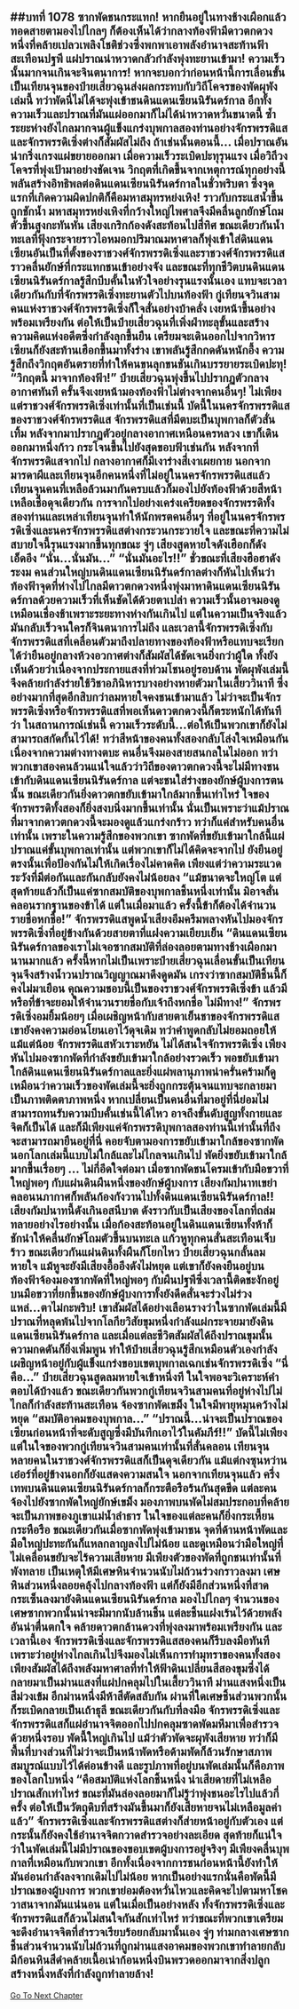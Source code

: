 ##บทที่ 1078 ซากพัดชนกระแทก!
หากยืนอยู่ในทางช้างเผือกแล้วทอดสายตามองไปไกลๆ ก็ต้องเห็นได้ว่ากลางท้องฟ้ามีดาวตกดวงหนึ่งที่คล้ายเปลวเพลิงโชติช่วงซึ่งพกพาเอาพลังอำนาจสะท้านฟ้าสะเทือนปฐพี แผ่ปราณน่าหวาดกลัวกำลังพุ่งทะยานเข้ามา!
ความเร็วนั้นมากจนเกินจะจินตนาการ!
หากจะบอกว่าก่อนหน้านี้การเลื่อนขั้นเป็นเทียนจุนของป๋ายเสี่ยวฉุนส่งผลกระทบกับวิถีโคจรของพัดผุพังเล่มนี้ ทว่าพัดนี่ไม่ได้จะพุ่งเข้าชนดินแดนเซียนนิรันดร์กาล อีกทั้งความเร็วและปราณที่มันแผ่ออกมาก็ไม่ได้น่าหวาดหวั่นขนาดนี้ ซ้ำระยะห่างยังไกลมากจนผู้แข็งแกร่งบุพกาลสองท่านอย่างจักรพรรดิแสและจักรพรรดิเซิ่งต่างก็สัมผัสไม่ถึง ถ้าเช่นนั้นตอนนี้...
เมื่อปราณอันน่ากริ่งเกรงแผ่ขยายออกมา เมื่อความเร็วระเบิดปะทุรุนแรง เมื่อวิถีวงโคจรที่พุ่งเป้ามาอย่างชัดเจน วิกฤตที่เกิดขึ้นจากเหตุการณ์ทุกอย่างนี้พลันสร้างอิทธิพลต่อดินแดนเซียนนิรันดร์กาลในชั่วพริบตา ซึ่งจุดแรกที่เกิดความผิดปกติก็คือมหาสมุทรหย่งเหิง!
ราวกับกระแสน้ำขึ้นถูกชักน้ำ มหาสมุทรหย่งเหิงที่กว้างใหญ่ไพศาลจึงมีคลื่นลูกยักษ์โถมตัวขึ้นสูงกะทันหัน เสียงเกริกก้องดังสะท้อนไปสี่ทิศ ขณะเดียวกันน้ำทะเลที่ฟุ้งกระจายราวไอหมอกปริมาณมหาศาลก็พุ่งเข้าใส่ดินแดนเซียนอันเป็นที่ตั้งของราชวงศ์จักรพรรดิเซิ่งและราชวงศ์จักรพรรดิแสราวคลื่นยักษ์ที่กระแทกชนเข้าอย่างจัง
และขณะที่ทุกชีวิตบนดินแดนเซียนนิรันดร์กาลรู้สึกบีบคั้นในหัวใจอย่างรุนแรงนั้นเอง แทบจะเวลาเดียวกันกับที่จักรพรรดิเซิ่งทะยานตัวไปบนท้องฟ้า กู่เทียนจวินสามคนแห่งราชวงศ์จักรพรรดิเซิ่งก็ใจสั่นอย่างบ้าคลั่ง เงยหน้าขึ้นอย่างพร้อมเพรียงกัน ต่อให้เป็นป๋ายเสี่ยวฉุนที่เพิ่งฝ่าทะลุขั้นและสร้างความคิดแห่งอดีตซึ่งกำลังลุกขึ้นยืน เตรียมจะเดินออกไปจากวิหารเซียนก็ยังสะท้านเฮือกขึ้นมาทั้งร่าง เขาพลันรู้สึกกดดันหนักอึ้ง ความรู้สึกถึงวิกฤตอันตรายที่ทำให้คนขนลุกขนชันเกินบรรยายระเบิดปะทุ!
“วิกฤตนี้ มาจากท้องฟ้า!” ป๋ายเสี่ยวฉุนพุ่งขึ้นไปปรากฏตัวกลางอากาศทันที ครั้นจึงเงยหน้ามองท้องฟ้าไม่ต่างจากคนอื่นๆ!
ไม่เพียงแต่ราชวงศ์จักรพรรดิเซิ่งเท่านั้นที่เป็นเช่นนี้ บัดนี้ในนครจักรพรรดิแสของราชวงศ์จักรพรรดิแส จักรพรรดิแสที่มีตบะเป็นบุพกาลก็ตัวสั่นเทิ้ม หลังจากมาปรากฏตัวอยู่กลางอากาศเหนือนครหลวง เขาก็เดินออกมาหนึ่งก้าว กระโจนขึ้นไปยังสุดขอบฟ้าเช่นกัน
หลังจากที่จักรพรรดิแสจากไป กลางอากาศก็มีเงาร่างสี่เงาเผยกาย นอกจากมารดาผีและเทียนจุนอีกคนหนึ่งที่ไม่อยู่ในนครจักรพรรดิแสแล้ว เทียนจุนคนที่เหลือล้วนมากันครบแล้วก็มองไปยังท้องฟ้าด้วยสีหน้าเหลือเชื่อดุจเดียวกัน
การจากไปอย่างเคร่งเครียดของจักรพรรดิทั้งสองท่านและเหล่าเทียนจุนทำให้นักพรตคนอื่นๆ ที่อยู่ในนครจักรพรรดิเซิ่งและนครจักรพรรดิแสต่างกระวนกระวายใจ และขณะที่ความไม่สบายใจนี้รุนแรงมากขึ้นทุกขณะ จู่ๆ เสียงสูดหายใจดังเฮือกก็ดังเอ็ดอึง
“นั่น...นั่นมัน...”
“นั่นมันอะไร!!”
ชั่วขณะที่เสียงฮือฮาดังระงม คนส่วนใหญ่บนดินแดนเซียนนิรันดร์กาลต่างก็หันไปเห็นว่าท้องฟ้าจุดที่ห่างไปไกลมีดาวตกดวงหนึ่งพุ่งมาหาดินแดนเซียนนิรันดร์กาลด้วยความเร็วที่เห็นชัดได้ด้วยตาเปล่า ความเร็วนั้นอาจมองดูเหมือนเชื่องช้าเพราะระยะทางห่างกันเกินไป แต่ในความเป็นจริงแล้วมันกลับเร็วจนใครก็จินตนาการไม่ถึง
และเวลานี้จักรพรรดิเซิ่งกับจักรพรรดิแสที่เคลื่อนตัวมาถึงปลายทางของท้องฟ้าหรือแทบจะเรียกได้ว่ายืนอยู่กลางห้วงอวกาศต่างก็สัมผัสได้ชัดเจนยิ่งกว่าผู้ใด ทั้งยังเห็นด้วยว่าเนื่องจากประกายแสงที่ท่วมโชนอยู่รอบด้าน พัดผุพังเล่มนี้จึงคล้ายกำลังร่ายใช้วิชาอภินิหารบางอย่างหายตัวมาในเสี้ยววินาที ซึ่งอย่างมากที่สุดอีกสิบกว่าลมหายใจคงชนเข้ามาแล้ว
ไม่ว่าจะเป็นจักรพรรดิเซิ่งหรือจักรพรรดิแสที่พอเห็นดาวตกดวงนี้ก็ตระหนักได้ทันทีว่า ในสถานการณ์เช่นนี้ ความเร็วระดับนี้...ต่อให้เป็นพวกเขาก็ยังไม่สามารถสกัดกั้นไว้ได้!
ทว่าสีหน้าของคนทั้งสองกลับโล่งใจเหมือนกัน เนื่องจากความต่างทางตบะ คนอื่นจึงมองสายสนกลในไม่ออก ทว่าพวกเขาสองคนล้วนแน่ใจแล้วว่าวิถีของดาวตกดวงนี้จะไม่มีทางชนเข้ากับดินแดนเซียนนิรันดร์กาล แต่จะชนใส่ร่างของยักษ์ผู้บงการตนนั้น
ขณะเดียวกันยิ่งดาวตกขยับเข้ามาใกล้มากขึ้นเท่าไหร่ ใจของจักรพรรดิทั้งสองก็ยิ่งสงบนิ่งมากขึ้นเท่านั้น นั่นเป็นเพราะว่าแม้ปราณที่มาจากดาวตกดวงนี้จะมองดูแล้วแกร่งกร้าว ทว่าก็แค่สำหรับคนอื่นเท่านั้น เพราะในความรู้สึกของพวกเขา ซากพัดที่ขยับเข้ามาใกล้นี้แผ่ปราณแค่ขั้นบุพกาลเท่านั้น
แต่พวกเขาก็ไม่ได้คิดจะจากไป ยังยืนอยู่ตรงนั้นเพื่อป้องกันไม่ให้เกิดเรื่องไม่คาดคิด เพียงแต่ว่าความระแวดระวังที่มีต่อกันและกันกลับยังคงไม่น้อยลง
“แม้ขนาดจะใหญ่โต แต่สุดท้ายแล้วก็เป็นแค่ซากสมบัติของบุพกาลชิ้นหนึ่งเท่านั้น มิอาจสั่นคลอนรากฐานของข้าได้ แต่ในเมื่อมาแล้ว ครั้งนี้ข้าก็ต้องได้จำนวนรายชื่อหกชื่อ!” จักรพรรดิแสพูดน้ำเสียงอึมครึมพลางหันไปมองจักรพรรดิเซิ่งที่อยู่ข้างกันด้วยสายตาที่แฝงความเยียบเย็น
“ดินแดนเซียนนิรันดร์กาลของเราไม่เจอซากสมบัติที่ล่องลอยตามทางช้างเผือกมานานมากแล้ว ครั้งนี้หากไม่เป็นเพราะป๋ายเสี่ยวฉุนเลื่อนขั้นเป็นเทียนจุนจึงสร้างน้ำวนปราณวิญญาณมาดึงดูดมัน เกรงว่าซากสมบัติชิ้นนี้ก็คงไม่มาเยือน คุณความชอบนี้เป็นของราชวงศ์จักรพรรดิเซิ่งข้า แล้วมีหรือที่ข้าจะยอมให้จำนวนรายชื่อกับเจ้าถึงหกชื่อ ไม่มีทาง!” จักรพรรดิเซิ่งอมยิ้มน้อยๆ เมื่อเผชิญหน้ากับสายตาเย็นชาของจักรพรรดิแส เขายังคงความอ่อนโยนเอาไว้ดุจเดิม ทว่าคำพูดกลับไม่ยอมถอยให้แม้แต่น้อย
จักรพรรดิแสหัวเราะหยัน ไม่ได้สนใจจักรพรรดิเซิ่ง เพียงหันไปมองซากพัดที่กำลังขยับเข้ามาใกล้อย่างรวดเร็ว พอขยับเข้ามาใกล้ดินแดนเซียนนิรันดร์กาลและยิ่งแผ่พลานุภาพน่าครั่นคร้ามก็ดูเหมือนว่าความเร็วของพัดเล่มนี้จะยิ่งถูกกระตุ้นจนแทบจะกลายมาเป็นภาพติดตาภาพหนึ่ง
หากเปลี่ยนเป็นคนอื่นที่มาอยู่ที่นี่ย่อมไม่สามารถทนรับความบีบคั้นเช่นนี้ได้ไหว อาจถึงขั้นดับสูญทั้งกายและจิตก็เป็นได้ และก็มีเพียงแค่จักรพรรดิบุพกาลสองท่านนี้เท่านั้นที่ถึงจะสามารถมายืนอยู่ที่นี่ คอยจับตามองการขยับเข้ามาใกล้ของซากพัดนอกโลกเล่มนี้แบบไม่ใกล้และไม่ไกลจนเกินไป
พัดยิ่งขยับเข้ามาใกล้มากขึ้นเรื่อยๆ ...
ไม่กี่อึดใจต่อมา เมื่อซากพัดชนโครมเข้ากับมือขวาที่ใหญ่พอๆ กับแผ่นดินผืนหนึ่งของยักษ์ผู้บงการ เสียงกัมปนาทเขย่าคลอนนภากาศก็พลันก้องกังวานไปทั้งดินแดนเซียนนิรันดร์กาล!!
เสียงกัมปนาทนี้ดังเกินอสนีบาต ดังราวกับเป็นเสียงของโลกที่ถล่มทลายอย่างไรอย่างนั้น เมื่อก้องสะท้อนอยู่ในดินแดนเซียนทั้งห้าก็ชักนำให้คลื่นยักษ์โถมตัวขึ้นบนทะเล แก้วหูทุกคนสั่นสะเทือนเจ็บร้าว ขณะเดียวกันแผ่นดินทั้งผืนก็โยกไหว
ป๋ายเสี่ยวฉุนกลั้นลมหายใจ แม้หูจะยังมีเสียงอื้ออึงดังไม่หยุด แต่เขาก็ยังคงยืนอยู่บนท้องฟ้าจ้องมองซากพัดที่ใหญ่พอๆ กับผืนปฐพีซึ่งเวลานี้ติดชะงักอยู่บนมือขวาที่ยกขึ้นของยักษ์ผู้บงการทั้งยังดีดสั่นจะร่วงไม่ร่วงแหล่...ตาไม่กะพริบ!
เขาสัมผัสได้อย่างเลือนรางว่าในซากพัดเล่มนี้มีปราณที่หลุดพ้นไปจากโลกียวิสัยขุมหนึ่งกำลังแผ่กระจายมายังดินแดนเซียนนิรันดร์กาล และเมื่อแต่ละชีวิตสัมผัสได้ถึงปราณขุมนั้น ความกดดันก็ยิ่งเพิ่มพูน ทำให้ป๋ายเสี่ยวฉุนรู้สึกเหมือนตัวเองกำลังเผชิญหน้าอยู่กับผู้แข็งแกร่งขอบเขตบุพกาลเฉกเช่นจักรพรรดิเซิ่ง
“นี่คือ...” ป๋ายเสี่ยวฉุนสูดลมหายใจเข้าหนึ่งที ในใจพอจะวิเคราะห์คำตอบได้บ้างแล้ว ขณะเดียวกันพวกกู่เทียนจวินสามคนที่อยู่ห่างไปไม่ไกลก็กำลังสะท้านสะเทือน จ้องซากพัดเขม็ง ในใจมีพายุหมุนคว้างไม่หยุด
“สมบัติอาคมของบุพกาล...”
“ปราณนี้...น่าจะเป็นปราณของเซียนก่อนหน้าที่จะดับสูญซึ่งมีบันทึกเอาไว้ในคัมภีร์!!”
บัดนี้ไม่เพียงแต่ในใจของพวกกู่เทียนจวินสามคนเท่านั้นที่สั่นคลอน เทียนจุนหลายคนในราชวงศ์จักรพรรดิแสก็เป็นดุจเดียวกัน แม้แต่กงซุนหว่านเอ๋อร์ที่อยู่ข้างนอกก็ยังแสดงความสนใจ
นอกจากเทียนจุนแล้ว ครึ่งเทพบนดินแดนเซียนนิรันดร์กาลก็กระตือรือร้นกันสุดขีด แต่ละคนจ้องไปยังซากพัดใหญ่ยักษ์เขม็ง มองภาพบนพัดไม่สมประกอบที่คล้ายจะเป็นภาพของภูเขาแม่น้ำลำธาร ในใจของแต่ละคนก็ยิ่งกระเหี้ยนกระหือรือ
ขณะเดียวกันเมื่อซากพัดพุ่งเข้ามาชน จุดที่ด้านหน้าพัดและมือใหญ่ปะทะกันก็แหลกลาญลงไปไม่น้อย และดูเหมือนว่ามือใหญ่ที่ไม่เคลื่อนขยับจะไร้ความเสียหาย มีเพียงตัวของพัดที่ถูกชนเท่านั้นที่พังทลาย เป็นเหตุให้มีเศษหินจำนวนนับไม่ถ้วนร่วงกราวลงมา เศษหินส่วนหนึ่งลอยคลุ้งไปกลางท้องฟ้า แต่ก็ยังมีอีกส่วนหนึ่งที่สาดกระเซ็นลงมายังดินแดนเซียนนิรันดร์กาล
มองไปไกลๆ จำนวนของเศษซากพวกนั้นน่าจะมีมากนับล้านชิ้น แต่ละชิ้นแฝงเร้นไว้ด้วยพลังอันน่าตื่นตกใจ คล้ายดาวตกล้านดวงที่พุ่งลงมาพร้อมเพรียงกัน
และเวลานี้เอง จักรพรรดิเซิ่งและจักรพรรดิแสสองคนก็รีบลงมือทันที เพราะว่าอยู่ห่างไกลเกินไปจึงมองไม่เห็นการทำมุทราของคนทั้งสอง เพียงสัมผัสได้ถึงพลังมหาศาลที่ทำให้ฟ้าดินเปลี่ยนสีสองขุมซึ่งได้กลายมาเป็นม่านแสงที่แผ่ปกคลุมไปในเสี้ยววินาที
ม่านแสงหนึ่งเป็นสีม่วงเข้ม อีกม่านหนึ่งมีห้าสีตัดสลับกัน ผ่านที่ใดเศษชิ้นส่วนพวกนั้นก็ระเบิดกลายเป็นเถ้าธุลี ขณะเดียวกันกับที่ลงมือ จักรพรรดิเซิ่งและจักรพรรดิแสก็แผ่อำนาจจิตออกไปปกคลุมซาดพัดมหึมาเพื่อสำรวจด้วยหนึ่งรอบ
พัดนี้ใหญ่เกินไป แม้ว่าตัวพัดจะผุพังเสียหาย ทว่าก็มีพื้นที่บางส่วนที่ไม่ว่าจะเป็นหน้าพัดหรือด้ามพัดก็ล้วนรักษาสภาพสมบูรณ์แบบไว้ได้ค่อนข้างดี และรูปภาพที่อยู่บนพัดเล่มนั้นก็คือภาพของโลกใบหนึ่ง
“คือสมบัติแห่งโลกชิ้นหนึ่ง น่าเสียดายที่ไม่เหลือปราณสักเท่าไหร่ ขณะที่มันล่องลอยมาก็ไม่รู้ว่าพุ่งชนอะไรไปแล้วกี่ครั้ง ต่อให้เป็นวัตถุดิบที่สร้างมันขึ้นมาก็ยังเสียหายจนไม่เหลือมูลค่าแล้ว” จักรพรรดิเซิ่งและจักรพรรดิแสต่างก็ส่ายหน้าอยู่กับตัวเอง แต่กระนั้นก็ยังคงใช้อำนาจจิตกวาดสำรวจอย่างละเอียด
สุดท้ายก็แน่ใจว่าในพัดเล่มนี้ไม่มีปราณของขอบเขตผู้บงการอยู่จริงๆ มีเพียงคลื่นบุพกาลที่เหมือนกับพวกเขา อีกทั้งเนื่องจากการชนก่อนหน้านี้ยังทำให้มันอ่อนกำลังลงจากเดิมไปไม่น้อย
หากเป็นอย่างแรกนั่นคือพัดนี้มีปราณของผู้บงการ พวกเขาย่อมต้องหวั่นไหวและคิดจะไปตามหาโชควาสนาจากมันแน่นอน แต่ในเมื่อเป็นอย่างหลัง ทั้งจักรพรรดิเซิ่งและจักรพรรดิแสก็ล้วนไม่สนใจกันสักเท่าไหร่
ทว่าขณะที่พวกเขาเตรียมจะดึงอำนาจจิตที่สำรวจเรียบร้อยกลับมานั้นเอง จู่ๆ ท่ามกลางเศษซากชิ้นส่วนจำนวนนับไม่ถ้วนที่ถูกม่านแสงอาคมของพวกเขาทำลายกลับมีก้อนหินสีดำคล้ายเนื้อเน่าก้อนหนึ่งบินพรวดออกมาจากสิ่งปลูกสร้างหนึ่งหลังที่กำลังถูกทำลายล้าง!
------


[Go To Next Chapter]( ./51.md)